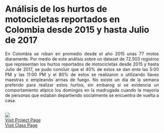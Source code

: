 # Análisis de los hurtos de motocicletas reportados en Colombia desde 2015 y hasta Julio de 2017

<p align="justify">
En Colombia se roban en promedio desde el año 2015 unas 77 motos diaramente. Por medio de este análisis sobre un dataset de 72.503 registros que representan los hurtos reportados de motocicletas desde 2015 y hasta Julio de 2017, se pudo concluir que el 40% de estos  se dan ente las 5:00 PM y las 11:00 PM  y el 80% de estos se realizaron o utilizando llaves maestras o empleando armas de fuego. No existe un día de la semana preferido para realizar estos hurtos, sin embarog si se evidencia un comportamiento atípico los domingos en la madrugada cuando la mayoría de personas que estaban departiendo socialmente se encuentra de vuelta a casa.
</p>
<br>
<img src="https://arturopolo.github.io/hurtos-motocicletas-colombia.github.io/Overview.PNG">
</br>
<a href="https://arturopolo.github.io/hurtos-motocicletas-colombia.github.io">Visit Project Page</a>
<br>
<a href="http://johnguerra.co/classes/visual_analytics_fall_2017">Visit Class Page</a>
